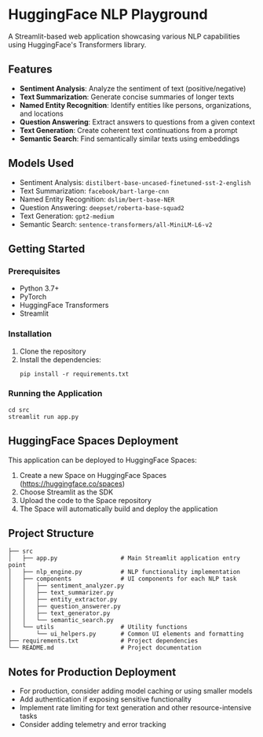 # HuggingFace NLP Playground

A Streamlit-based web application showcasing various NLP capabilities using HuggingFace's Transformers library.

## Features

- **Sentiment Analysis**: Analyze the sentiment of text (positive/negative)
- **Text Summarization**: Generate concise summaries of longer texts
- **Named Entity Recognition**: Identify entities like persons, organizations, and locations
- **Question Answering**: Extract answers to questions from a given context
- **Text Generation**: Create coherent text continuations from a prompt
- **Semantic Search**: Find semantically similar texts using embeddings

## Models Used

- Sentiment Analysis: `distilbert-base-uncased-finetuned-sst-2-english`
- Text Summarization: `facebook/bart-large-cnn`
- Named Entity Recognition: `dslim/bert-base-NER`
- Question Answering: `deepset/roberta-base-squad2`
- Text Generation: `gpt2-medium`
- Semantic Search: `sentence-transformers/all-MiniLM-L6-v2`

## Getting Started

### Prerequisites

- Python 3.7+
- PyTorch
- HuggingFace Transformers
- Streamlit

### Installation

1. Clone the repository
2. Install the dependencies:
   ```
   pip install -r requirements.txt
   ```

### Running the Application

```
cd src
streamlit run app.py
```

## HuggingFace Spaces Deployment

This application can be deployed to HuggingFace Spaces:

1. Create a new Space on HuggingFace Spaces (https://huggingface.co/spaces)
2. Choose Streamlit as the SDK
3. Upload the code to the Space repository
4. The Space will automatically build and deploy the application

## Project Structure

```
├── src
│   ├── app.py                  # Main Streamlit application entry point
│   ├── nlp_engine.py           # NLP functionality implementation
│   ├── components              # UI components for each NLP task
│   │   ├── sentiment_analyzer.py
│   │   ├── text_summarizer.py
│   │   ├── entity_extractor.py
│   │   ├── question_answerer.py
│   │   ├── text_generator.py
│   │   └── semantic_search.py
│   └── utils                   # Utility functions
│       └── ui_helpers.py       # Common UI elements and formatting
├── requirements.txt            # Project dependencies
└── README.md                   # Project documentation
```

## Notes for Production Deployment

- For production, consider adding model caching or using smaller models
- Add authentication if exposing sensitive functionality
- Implement rate limiting for text generation and other resource-intensive tasks
- Consider adding telemetry and error tracking
